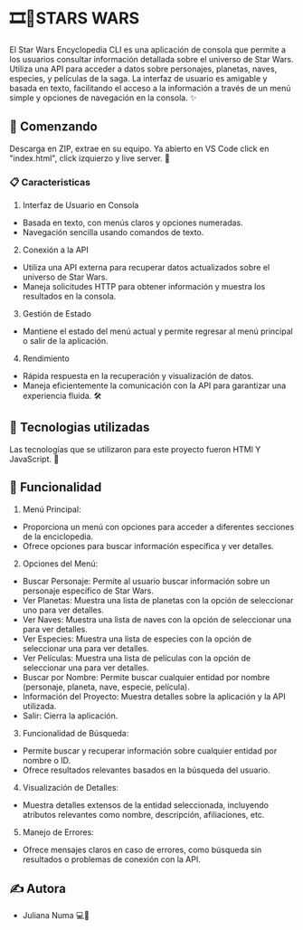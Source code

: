 # 🎞️🌃STARS WARS

El Star Wars Encyclopedia CLI es una aplicación de consola que permite a los usuarios consultar información detallada sobre el universo de Star Wars. Utiliza una API para acceder a datos sobre personajes, planetas, naves, especies, y películas de la saga. La interfaz de usuario es amigable y basada en texto, facilitando el acceso a la información a través de un menú simple y opciones de navegación en la consola. ✨

## 🏁 Comenzando

Descarga en ZIP, extrae en su equipo. Ya abierto en VS Code click en "index.html", click izquierzo y live server. 🎉

### 📋 Caracteristicas

1. Interfaz de Usuario en Consola

- Basada en texto, con menús claros y opciones numeradas.
- Navegación sencilla usando comandos de texto.

2. Conexión a la API

- Utiliza una API externa para recuperar datos actualizados sobre el universo de Star Wars.
- Maneja solicitudes HTTP para obtener información y muestra los resultados en la consola.

3. Gestión de Estado

- Mantiene el estado del menú actual y permite regresar al menú principal o salir de la aplicación.

4. Rendimiento

- Rápida respuesta en la recuperación y visualización de datos.
- Maneja eficientemente la comunicación con la API para garantizar una experiencia fluida. 🛠️

## 🚀 Tecnologias utilizadas

 Las tecnologías que se utilizaron para este proyecto fueron HTMl Y JavaScript. 🌟

## 🤝 Funcionalidad

1. Menú Principal:
- Proporciona un menú con opciones para acceder a diferentes secciones de la enciclopedia.
- Ofrece opciones para buscar información específica y ver detalles.

2. Opciones del Menú:

- Buscar Personaje: Permite al usuario buscar información sobre un personaje específico de Star Wars.
- Ver Planetas: Muestra una lista de planetas con la opción de seleccionar uno para ver detalles.
- Ver Naves: Muestra una lista de naves con la opción de seleccionar una para ver detalles.
- Ver Especies: Muestra una lista de especies con la opción de seleccionar una para ver detalles.
- Ver Películas: Muestra una lista de películas con la opción de seleccionar una para ver detalles.
- Buscar por Nombre: Permite buscar cualquier entidad por nombre (personaje, planeta, nave, especie, película).
- Información del Proyecto: Muestra detalles sobre la aplicación y la API utilizada.
- Salir: Cierra la aplicación.

3. Funcionalidad de Búsqueda:

- Permite buscar y recuperar información sobre cualquier entidad por nombre o ID.
- Ofrece resultados relevantes basados en la búsqueda del usuario.

4. Visualización de Detalles:

- Muestra detalles extensos de la entidad seleccionada, incluyendo atributos relevantes como nombre, descripción, afiliaciones, etc.

5. Manejo de Errores:

- Ofrece mensajes claros en caso de errores, como búsqueda sin resultados o problemas de conexión con la API.

## ✍️ Autora
- Juliana Numa 💻🪫
